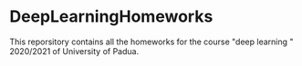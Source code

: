 # DeepLearningHomeworks
This reporsitory contains all  the homeworks for the course "deep learning " 2020/2021 of University of Padua.
